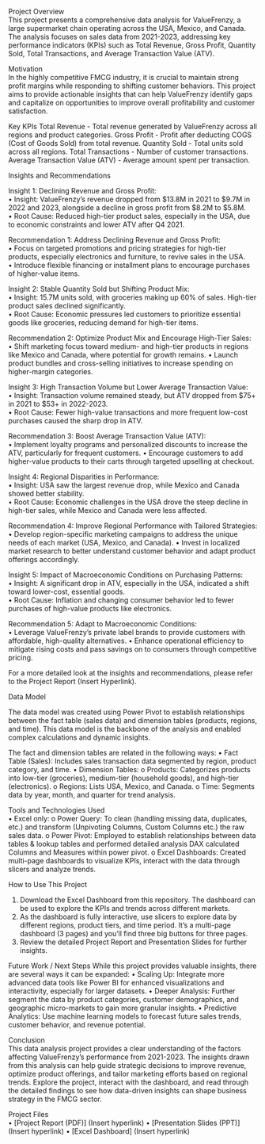 Project Overview  
This project presents a comprehensive data analysis for ValueFrenzy, a large supermarket chain operating across the USA, Mexico, and Canada. The analysis focuses on sales data from 2021-2023, addressing key performance indicators (KPIs) such as Total Revenue, Gross Profit, Quantity Sold, Total Transactions, and Average Transaction Value (ATV).

Motivation  
In the highly competitive FMCG industry, it is crucial to maintain strong profit margins while responding to shifting customer behaviors. This project aims to provide actionable insights that can help ValueFrenzy identify gaps and capitalize on opportunities to improve overall profitability and customer satisfaction.

Key KPIs 
Total Revenue - Total revenue generated by ValueFrenzy across all regions and product categories.
Gross Profit - Profit after deducting COGS (Cost of Goods Sold) from total revenue.
Quantity Sold - Total units sold across all regions.
Total Transactions - Number of customer transactions.
Average Transaction Value (ATV) - Average amount spent per transaction.

Insights and Recommendations

Insight 1:
Declining Revenue and Gross Profit:  
•	Insight: ValueFrenzy’s revenue dropped from $13.8M in 2021 to $9.7M in 2022 and 2023, alongside a decline in gross profit from $8.2M to $5.8M.  
•	Root Cause: Reduced high-tier product sales, especially in the USA, due to economic constraints and lower ATV after Q4 2021.
 
Recommendation 1:
Address Declining Revenue and Gross Profit:  
•	Focus on targeted promotions and pricing strategies for high-tier products, especially electronics and furniture, to revive sales in the USA.  
•	Introduce flexible financing or installment plans to encourage purchases of higher-value items.  

Insight 2:
Stable Quantity Sold but Shifting Product Mix:  
•	Insight: 15.7M units sold, with groceries making up 60% of sales. High-tier product sales declined significantly.  
•	Root Cause: Economic pressures led customers to prioritize essential goods like groceries, reducing demand for high-tier items.
 
Recommendation 2:
Optimize Product Mix and Encourage High-Tier Sales:  
•	Shift marketing focus toward medium- and high-tier products in regions like Mexico and Canada, where potential for growth remains.
•	Launch product bundles and cross-selling initiatives to increase spending on higher-margin categories.

Insight 3:
High Transaction Volume but Lower Average Transaction Value:  
•	Insight: Transaction volume remained steady, but ATV dropped from $75+ in 2021 to $53+ in 2022-2023.  
•	Root Cause: Fewer high-value transactions and more frequent low-cost purchases caused the sharp drop in ATV.
 
Recommendation 3:
Boost Average Transaction Value (ATV):  
•	Implement loyalty programs and personalized discounts to increase the ATV, particularly for frequent customers.
•	Encourage customers to add higher-value products to their carts through targeted upselling at checkout.

Insight 4:
Regional Disparities in Performance:  
•	Insight: USA saw the largest revenue drop, while Mexico and Canada showed better stability.  
•	Root Cause: Economic challenges in the USA drove the steep decline in high-tier sales, while Mexico and Canada were less affected.

Recommendation 4:
Improve Regional Performance with Tailored Strategies:  
•	Develop region-specific marketing campaigns to address the unique needs of each market (USA, Mexico, and Canada).
•	Invest in localized market research to better understand customer behavior and adapt product offerings accordingly.

Insight 5:
Impact of Macroeconomic Conditions on Purchasing Patterns:  
•	Insight: A significant drop in ATV, especially in the USA, indicated a shift toward lower-cost, essential goods.  
•	Root Cause: Inflation and changing consumer behavior led to fewer purchases of high-value products like electronics.

Recommendation 5:
Adapt to Macroeconomic Conditions:  
•	Leverage ValueFrenzy’s private label brands to provide customers with affordable, high-quality alternatives.
•	Enhance operational efficiency to mitigate rising costs and pass savings on to consumers through competitive pricing.

For a more detailed look at the insights and recommendations, please refer to the Project Report (Insert Hyperlink).

Data Model

The data model was created using Power Pivot to establish relationships between the fact table (sales data) and dimension tables (products, regions, and time). This data model is the backbone of the analysis and enabled complex calculations and dynamic insights.
 
The fact and dimension tables are related in the following ways:
•	Fact Table (Sales): Includes sales transaction data segmented by region, product category, and time.
•	Dimension Tables: 
o	Products: Categorizes products into low-tier (groceries), medium-tier (household goods), and high-tier (electronics).
o	Regions: Lists USA, Mexico, and Canada.
o	Time: Segments data by year, month, and quarter for trend analysis.

Tools and Technologies Used  
•	Excel only: 
o	Power Query: To clean (handling missing data, duplicates, etc.) and transform (Unpivoting Columns, Custom Columns etc.) the raw sales data.
o	Power Pivot: Employed to establish relationships between data tables & lookup tables and performed detailed analysis DAX calculated Columns and Measures within power pivot. 
o	Excel Dashboards: Created multi-page dashboards to visualize KPIs, interact with the data through slicers and analyze trends.

How to Use This Project
1.	Download the Excel Dashboard from this repository. The dashboard can be used to explore the KPIs and trends across different markets.
2.	As the dashboard is fully interactive, use slicers to explore data by different regions, product tiers, and time period. It’s a multi-page dashboard (3 pages) and you’ll find three big buttons for three pages.
3.	Review the detailed Project Report and Presentation Slides for further insights.

Future Work / Next Steps
While this project provides valuable insights, there are several ways it can be expanded:
•	Scaling Up: Integrate more advanced data tools like Power BI for enhanced visualizations and interactivity, especially for larger datasets.
•	Deeper Analysis: Further segment the data by product categories, customer demographics, and geographic micro-markets to gain more granular insights.
•	Predictive Analytics: Use machine learning models to forecast future sales trends, customer behavior, and revenue potential.

Conclusion  
This data analysis project provides a clear understanding of the factors affecting ValueFrenzy’s performance from 2021-2023. The insights drawn from this analysis can help guide strategic decisions to improve revenue, optimize product offerings, and tailor marketing efforts based on regional trends.
Explore the project, interact with the dashboard, and read through the detailed findings to see how data-driven insights can shape business strategy in the FMCG sector.

Project Files  
•	[Project Report (PDF)] (Insert hyperlink)
•	[Presentation Slides (PPT)] (Insert hyperlink)
•	[Excel Dashboard] (Insert hyperlink)
